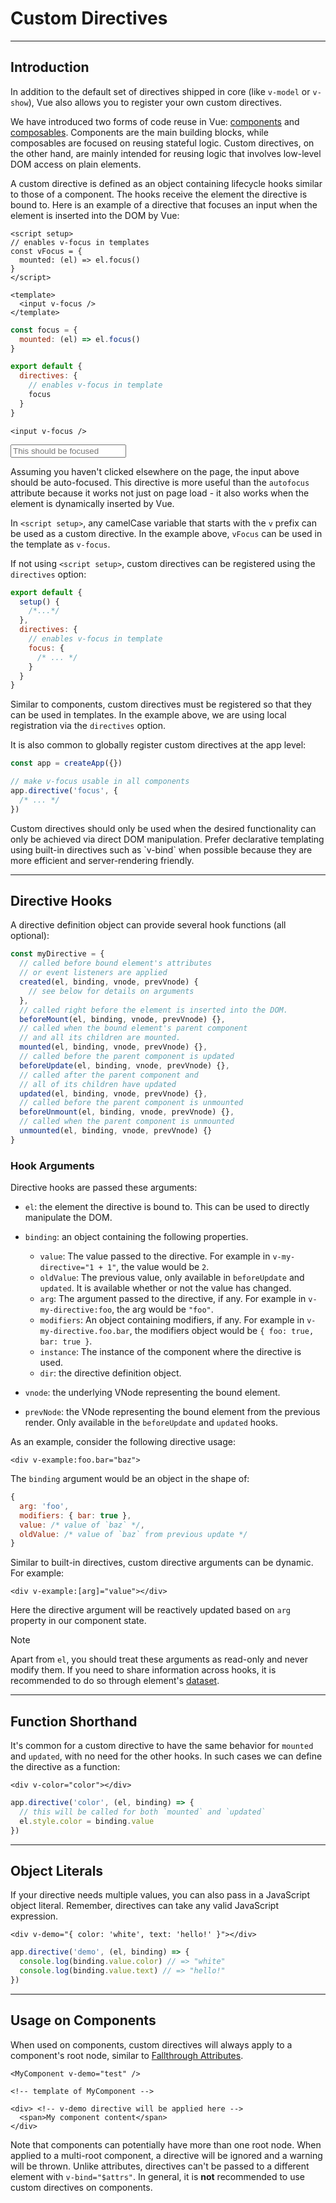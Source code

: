 # Custom Directives

<script setup>
const vFocus = {
  mounted: el => {
    el.focus()
  }
}
</script>

***

## Introduction

In addition to the default set of directives shipped in core (like `v-model` or `v-show`), Vue also allows you to register your own custom directives.

We have introduced two forms of code reuse in Vue: [components](/guide/essentials/component-basics.html) and [composables](./composables). Components are the main building blocks, while composables are focused on reusing stateful logic. Custom directives, on the other hand, are mainly intended for reusing logic that involves low-level DOM access on plain elements.

A custom directive is defined as an object containing lifecycle hooks similar to those of a component. The hooks receive the element the directive is bound to. Here is an example of a directive that focuses an input when the element is inserted into the DOM by Vue:

<div class="composition-api">

```vue
<script setup>
// enables v-focus in templates
const vFocus = {
  mounted: (el) => el.focus()
}
</script>

<template>
  <input v-focus />
</template>
```

</div>

<div class="options-api">

```js
const focus = {
  mounted: (el) => el.focus()
}

export default {
  directives: {
    // enables v-focus in template
    focus
  }
}
```

```vue-html
<input v-focus />
```

</div>

<div class="demo">
  <input v-focus placeholder="This should be focused" />
</div>

Assuming you haven't clicked elsewhere on the page, the input above should be auto-focused. This directive is more useful than the `autofocus` attribute because it works not just on page load - it also works when the element is dynamically inserted by Vue.

<div class="composition-api">

In `<script setup>`, any camelCase variable that starts with the `v` prefix can be used as a custom directive. In the example above, `vFocus` can be used in the template as `v-focus`.

If not using `<script setup>`, custom directives can be registered using the `directives` option:

```js
export default {
  setup() {
    /*...*/
  },
  directives: {
    // enables v-focus in template
    focus: {
      /* ... */
    }
  }
}
```

</div>

<div class="options-api">

Similar to components, custom directives must be registered so that they can be used in templates. In the example above, we are using local registration via the `directives` option.

</div>

It is also common to globally register custom directives at the app level:

```js
const app = createApp({})

// make v-focus usable in all components
app.directive('focus', {
  /* ... */
})
```

<box type="info">
  Custom directives should only be used when the desired functionality can only be achieved via direct DOM manipulation. Prefer declarative templating using built-in directives such as `v-bind` when possible because they are more efficient and server-rendering friendly.
</box>

***

## Directive Hooks

A directive definition object can provide several hook functions (all optional):

```js
const myDirective = {
  // called before bound element's attributes
  // or event listeners are applied
  created(el, binding, vnode, prevVnode) {
    // see below for details on arguments
  },
  // called right before the element is inserted into the DOM.
  beforeMount(el, binding, vnode, prevVnode) {},
  // called when the bound element's parent component
  // and all its children are mounted.
  mounted(el, binding, vnode, prevVnode) {},
  // called before the parent component is updated
  beforeUpdate(el, binding, vnode, prevVnode) {},
  // called after the parent component and
  // all of its children have updated
  updated(el, binding, vnode, prevVnode) {},
  // called before the parent component is unmounted
  beforeUnmount(el, binding, vnode, prevVnode) {},
  // called when the parent component is unmounted
  unmounted(el, binding, vnode, prevVnode) {}
}
```

### Hook Arguments

Directive hooks are passed these arguments:

- `el`: the element the directive is bound to. This can be used to directly manipulate the DOM.

- `binding`: an object containing the following properties.

  - `value`: The value passed to the directive. For example in `v-my-directive="1 + 1"`, the value would be `2`.
  - `oldValue`: The previous value, only available in `beforeUpdate` and `updated`. It is available whether or not the value has changed.
  - `arg`: The argument passed to the directive, if any. For example in `v-my-directive:foo`, the arg would be `"foo"`.
  - `modifiers`: An object containing modifiers, if any. For example in `v-my-directive.foo.bar`, the modifiers object would be `{ foo: true, bar: true }`.
  - `instance`: The instance of the component where the directive is used.
  - `dir`: the directive definition object.

- `vnode`: the underlying VNode representing the bound element.
- `prevNode`: the VNode representing the bound element from the previous render. Only available in the `beforeUpdate` and `updated` hooks.

As an example, consider the following directive usage:

```vue-html
<div v-example:foo.bar="baz">
```

The `binding` argument would be an object in the shape of:

```js
{
  arg: 'foo',
  modifiers: { bar: true },
  value: /* value of `baz` */,
  oldValue: /* value of `baz` from previous update */
}
```

Similar to built-in directives, custom directive arguments can be dynamic. For example:

```vue-html
<div v-example:[arg]="value"></div>
```

Here the directive argument will be reactively updated based on `arg` property in our component state.

<box type="info"> Note<br/>

  Apart from `el`, you should treat these arguments as read-only and never modify them. If you need to share information across hooks, it is recommended to do so through element's [dataset](https://developer.mozilla.org/en-US/docs/Web/API/HTMLElement/dataset).
  
</box>

***

## Function Shorthand

It's common for a custom directive to have the same behavior for `mounted` and `updated`, with no need for the other hooks. In such cases we can define the directive as a function:

```vue-html
<div v-color="color"></div>
```

```js
app.directive('color', (el, binding) => {
  // this will be called for both `mounted` and `updated`
  el.style.color = binding.value
})
```

***

## Object Literals

If your directive needs multiple values, you can also pass in a JavaScript object literal. Remember, directives can take any valid JavaScript expression.

```vue-html
<div v-demo="{ color: 'white', text: 'hello!' }"></div>
```

```js
app.directive('demo', (el, binding) => {
  console.log(binding.value.color) // => "white"
  console.log(binding.value.text) // => "hello!"
})
```

***

## Usage on Components

When used on components, custom directives will always apply to a component's root node, similar to [Fallthrough Attributes](/guide/components/attrs.html).

```vue-html
<MyComponent v-demo="test" />
```

```vue-html
<!-- template of MyComponent -->

<div> <!-- v-demo directive will be applied here -->
  <span>My component content</span>
</div>
```

Note that components can potentially have more than one root node. When applied to a multi-root component, a directive will be ignored and a warning will be thrown. Unlike attributes, directives can't be passed to a different element with `v-bind="$attrs"`. In general, it is **not** recommended to use custom directives on components.
